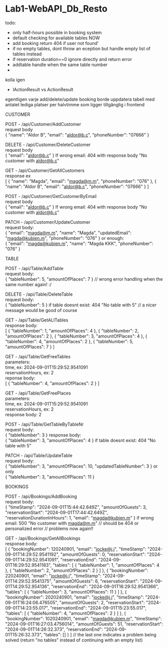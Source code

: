 # Lab1-WebAPI_Db_Resto

todo:
- only half-hours possible in booking system
- default checking for available tables NOW
- add booking return 404 if user not found'
- if no empty tables, dont throw an eception but handle empty list of tables instead
- if reservation duration==0 ignore directly and return error
- addtable handle when the same table number
- 
kolla igen
- IActionResult vs ActionResult

egentligen varje add/delete/update booking borde uppdatera tabell med antalet lediga platser per halvtimme som ligger tillgänglig i frontend

CUSTOMER

POST - /api/Customer/AddCustomer  
request body  
{
  "name": "Aldor B",
  "email": "aldor@b.c",
  "phoneNumber": "07666"
}

DELETE - /api/Customer/DeleteCustomer    
request body  
{
  "email": "aldor@b.c"
}
If wrong email: 404 with response body "No customer with aldor@b.c"

GET - /api/Customer/GetAllCustomers  
response ex  
[
  {
    "name": "Magda",
    "email": "magda@m.m",
    "phoneNumber": "076"
  },
  {
    "name": "Aldor B",
    "email": "aldor@b.c",
    "phoneNumber": "07666"
  }
]

POST - /api/Customer/GetCustomerByEmail  
request body  
{
  "email": "aldor@b.c"
}
If wrong email: 404 with response body "No customer with aldor@b.c"

PATCH - /api/Customer/UpdateCustomer  
request body:  
{
  "email": "magda@m.m",
  "name": "Magda",
  "updatedEmail": "magda@kubien.m",
  "phoneNumber": "076"
}
or enough:  
{
  "email": "magda@kubien.m",
  "name": "Magda KKK",
  "phoneNumber": "076"
}


TABLE

POST - /api/Table/AddTable  
request body:  
{
  "tableNumber": 5,
  "amountOfPlaces": 7
}
// wrong error handling when the same number again! :/

DELETE - /api/Table/DeleteTable  
request body:  
{
  "tableNumber": 5
}
if table doesnt exist: 404 "No table with 5" // a nicer message would be good of course

GET - /api/Table/GetALlTables  
response body:  
[
  {
    "tableNumber": 1,
    "amountOfPlaces": 4
  },
  {
    "tableNumber": 2,
    "amountOfPlaces": 2
  },
  {
    "tableNumber": 3,
    "amountOfPlaces": 4
  },
  {
    "tableNumber": 4,
    "amountOfPlaces": 2
  },
  {
    "tableNumber": 5,
    "amountOfPlaces": 7
  }
]

GET - /api/Table/GetFreeTables  
parameters:  
time, ex: 2024-09-01T15:29:52.9541091  
reservationHours, ex: 2  
reponse body:  
[
  {
    "tableNumber": 4,
    "amountOfPlaces": 2
  }
]

GET - /api/Table/GetFreePlaces  
parameters:  
time, ex: 2024-09-01T15:29:52.9541091  
reservationHours, ex: 2  
response body: 2

POST - /api/Table/GetTableByTableNr  
request body:  
{
  "tableNumber": 3
}
response body:  
{
  "tableNumber": 3,
  "amountOfPlaces": 4
}
if table doesnt exist: 404 "No table with 5" 

PATCH - /api/Table/UpdateTable  
request body:  
{
  "tableNumber": 3,
  "amountOfPlaces": 10,
  "updatedTableNumber": 3
}
or only  
{
  "tableNumber": 3,
  "amountOfPlaces": 11
}

BOOKINGS

POST - /api/Bookings/AddBooking  
request body:  
{
  "timeStamp": "2024-09-01T15:44:42.649Z",
  "amountOfGuests": 3,
  "reservationStart": "2024-09-01T17:44:42.649Z",
  "reservationDurationInHours": 1,
  "email": "magda@kubien.m"
}
if wrong email: 500 "No customer with magda@m.m" // should be 404 or personalized error
// problems now again!!

GET - /api/Bookings/GetAllBookings  
response body:  
[
  {
    "bookingNumber": 120240901,
    "email": "jocke@j.j",
    "timeStamp": "2024-09-01T14:29:52.9541192",
    "amountOfGuests": 0,
    "reservationStart": "2024-09-01T14:29:52.9541091",
    "reservationEnd": "2024-09-01T16:29:52.9541183",
    "tables": [
      {
        "tableNumber": 1,
        "amountOfPlaces": 4
      },
      {
        "tableNumber": 2,
        "amountOfPlaces": 2
      }
    ]
  },
  {
    "bookingNumber": 220240901,
    "email": "jocke@j.j",
    "timeStamp": "2024-09-01T14:29:52.9541375",
    "amountOfGuests": 6,
    "reservationStart": "2024-09-01T14:29:52.954136",
    "reservationEnd": "2024-09-01T16:29:52.9541366",
    "tables": [
      {
        "tableNumber": 3,
        "amountOfPlaces": 11
      }
    ]
  },
  {
    "bookingNumber": 2020240901,
    "email": "jocke@j.j",
    "timeStamp": "2024-09-01T16:24:06.476505",
    "amountOfGuests": 2,
    "reservationStart": "2024-09-01T14:23:55.017",
    "reservationEnd": "2024-09-01T15:23:55.017",
    "tables": [
      {
        "tableNumber": 4,
        "amountOfPlaces": 2
      }
    ]
  },
  {
    "bookingNumber": 1020240901,
    "email": "magda@kubien.m",
    "timeStamp": "2024-09-01T16:27:03.4756014",
    "amountOfGuests": 51,
    "reservationStart": "2024-09-01T14:26:32.373",
    "reservationEnd": "2024-09-01T15:26:32.373",
    "tables": []
  }
]
// the last one indicates a problem being solved (return "no tables" instead of continuing with an empty list)
